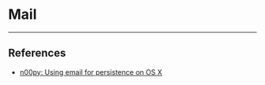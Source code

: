 # Mail

---
## References

- [n00py: Using email for persistence on OS X](https://www.n00py.io/2016/10/using-email-for-persistence-on-os-x/)
